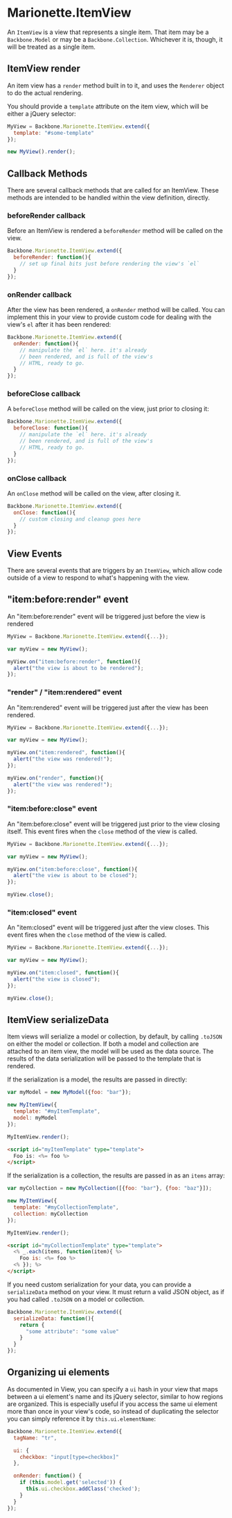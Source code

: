 # Marionette.ItemView

An `ItemView` is a view that represents a single item. That item may be a 
`Backbone.Model` or may be a `Backbone.Collection`. Whichever it is, though, it
will be treated as a single item. 

## ItemView render

An item view has a `render` method built in to it, and uses the
`Renderer` object to do the actual rendering.

You should provide a `template` attribute on the item view, which
will be either a jQuery selector:

```js
MyView = Backbone.Marionette.ItemView.extend({
  template: "#some-template"
});

new MyView().render();
```

## Callback Methods

There are several callback methods that are called
for an ItemView. These methods are intended to be handled within
the view definition, directly.

### beforeRender callback

Before an ItemView is rendered a `beforeRender` method will be called
on the view.

```js
Backbone.Marionette.ItemView.extend({
  beforeRender: function(){
    // set up final bits just before rendering the view's `el`
  }
});
```

### onRender callback

After the view has been rendered, a `onRender` method will be called.
You can implement this in your view to provide custom code for dealing
with the view's `el` after it has been rendered:

```js
Backbone.Marionette.ItemView.extend({
  onRender: function(){
    // manipulate the `el` here. it's already
    // been rendered, and is full of the view's
    // HTML, ready to go.
  }
});
```

### beforeClose callback

A `beforeClose` method will be called on the view, just prior
to closing it:

```js
Backbone.Marionette.ItemView.extend({
  beforeClose: function(){
    // manipulate the `el` here. it's already
    // been rendered, and is full of the view's
    // HTML, ready to go.
  }
});
```

### onClose callback

An `onClose` method will be called on the view, after closing it.

```js
Backbone.Marionette.ItemView.extend({
  onClose: function(){
    // custom closing and cleanup goes here
  }
});
```

## View Events

There are several events that are triggers by an `ItemView`, which
allow code outside of a view to respond to what's happening with
the view.

## "item:before:render" event

An "item:before:render" event will be triggered just before the
view is rendered

```js
MyView = Backbone.Marionette.ItemView.extend({...});

var myView = new MyView();

myView.on("item:before:render", function(){
  alert("the view is about to be rendered");
});
```

### "render" / "item:rendered" event

An "item:rendered" event will be triggered just after the view 
has been rendered.

```js
MyView = Backbone.Marionette.ItemView.extend({...});

var myView = new MyView();

myView.on("item:rendered", function(){
  alert("the view was rendered!");
});

myView.on("render", function(){
  alert("the view was rendered!");
});
```

### "item:before:close" event

An "item:before:close" event will be triggered just prior to the
view closing itself. This event fires when the `close` method of
the view is called.

```js
MyView = Backbone.Marionette.ItemView.extend({...});

var myView = new MyView();

myView.on("item:before:close", function(){
  alert("the view is about to be closed");
});

myView.close();
```

### "item:closed" event

An "item:closed" event will be triggered just after the
view closes. This event fires when the `close` method of
the view is called.

```js
MyView = Backbone.Marionette.ItemView.extend({...});

var myView = new MyView();

myView.on("item:closed", function(){
  alert("the view is closed");
});

myView.close();
```

## ItemView serializeData

Item views will serialize a model or collection, by default, by
calling `.toJSON` on either the model or collection. If both a model
and collection are attached to an item view, the model will be used
as the data source. The results of the data serialization will be passed to the template
that is rendered. 

If the serialization is a model, the results are passed in directly:

```js
var myModel = new MyModel({foo: "bar"});

new MyItemView({
  template: "#myItemTemplate",
  model: myModel
});

MyItemView.render();
```

```html
<script id="myItemTemplate" type="template">
  Foo is: <%= foo %>
</script>
```

If the serialization is a collection, the results are passed in as an 
`items` array:

```js
var myCollection = new MyCollection([{foo: "bar"}, {foo: "baz"}]);

new MyItemView({
  template: "#myCollectionTemplate",
  collection: myCollection
});

MyItemView.render();
```

```html
<script id="myCollectionTemplate" type="template">
  <% _.each(items, function(item){ %>
    Foo is: <%= foo %>
  <% }); %>
</script>
```

If you need custom serialization for your data, you can provide a
`serializeData` method on your view. It must return a valid JSON
object, as if you had called `.toJSON` on a model or collection.

```js
Backbone.Marionette.ItemView.extend({
  serializeData: function(){
    return {
      "some attribute": "some value"
    }
  }
});
```

## Organizing ui elements

As documented in View, you can specify a `ui` hash in your view that
maps between a ui element's name and its jQuery selector, similar to
how regions are organized. This is especially useful if you access the
same ui element more than once in your view's code, so instead of
duplicating the selector you can simply reference it by
`this.ui.elementName`:

```js
Backbone.Marionette.ItemView.extend({
  tagName: "tr",

  ui: {
    checkbox: "input[type=checkbox]"
  },

  onRender: function() {
    if (this.model.get('selected')) {
      this.ui.checkbox.addClass('checked');
    }
  }
});
```

